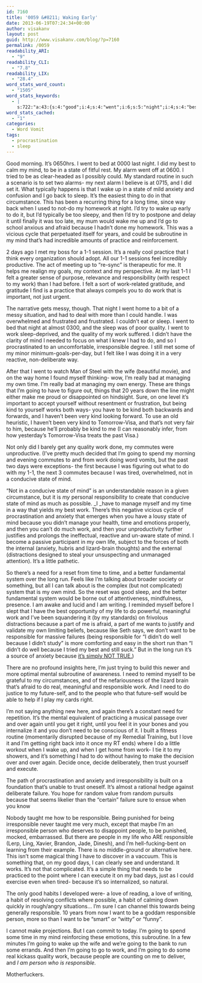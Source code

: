 ```yaml
---
id: 7160
title: '0059 &#8211; Waking Early'
date: 2013-06-19T07:24:34+00:00
author: visakanv
layout: post
guid: http://www.visakanv.com/blog/?p=7160
permalink: /0059
readability_ARI:
  - "9"
readability_CLI:
  - "7.8"
readability_LIX:
  - "28.4"
word_stats_word_count:
  - "1505"
word_stats_keywords:
  - |
    s:722:"a:43:{s:4:"good";i:4;s:4:"went";i:6;s:5:"night";i:4;s:4:"best";i:4;s:4:"mind";i:10;s:5:"state";i:7;s:4:"wake";i:5;s:7:"anxiety";i:5;s:5:"sleep";i:5;s:5:"thing";i:4;s:4:"long";i:3;s:4:"time";i:7;s:6:"afraid";i:3;s:7:"because";i:14;s:5:"years";i:3;s:10:"subroutine";i:3;s:8:"practice";i:3;s:4:"days";i:4;s:6:"really";i:3;s:4:"felt";i:3;s:4:"work";i:14;s:4:"just";i:3;s:4:"home";i:3;s:7:"quality";i:4;s:13:"irresponsible";i:3;s:4:"like";i:3;s:5:"going";i:7;s:4:"make";i:3;s:4:"sure";i:3;s:4:"kind";i:5;s:4:"visa";i:3;s:8:"commutes";i:3;s:9:"conducive";i:3;s:7:"there's";i:3;s:4:"life";i:3;s:4:"need";i:5;s:6:"system";i:3;s:4:"want";i:3;s:11:"responsible";i:8;s:6:"people";i:4;s:5:"right";i:3;s:4:"love";i:3;s:6:"person";i:3;}";
word_stats_cached:
  - "1"
categories:
  - Word Vomit
tags:
  - procrastination
  - sleep
---
```

Good morning. It&#8217;s 0650hrs. I went to bed at 0000 last night. I did my best to calm my mind, to be in a state of fitful rest. My alarm went off at 0600. I tried to be as clear-headed as I possibly could. My standard routine in such a scenario is to set two alarms- my next alarm I believe is at 0715, and I did set it. What typically happens is that I wake up in a state of mild anxiety and confusion and I go back to sleep. It&#8217;s the easiest thing to do in that circumstance. This has been a recurring thing for a long time, since way back when I used to not-do my homework at night. I&#8217;d try to wake up early to do it, but I&#8217;d typically be too sleepy, and then I&#8217;d try to postpone and delay it until finally it was too late, my mum would wake me up and I&#8217;d go to school anxious and afraid because I hadn&#8217;t done my homework. This was a vicious cycle that perpetuated itself for years, and could be subroutine in my mind that&#8217;s had incredible amounts of practice and reinforcement.

2 days ago I met my boss for a 1-1 session. It&#8217;s a really cool practice that I think every organization should adopt. All our 1-1 sessions feel incredibly productive. The act of meeting up to &#8220;re-sync&#8221; is therapeutic for me. It helps me realign my goals, my context and my perspective. At my last 1-1 I felt a greater sense of purpose, relevance and responsibility (with respect to my work) than I had before. I felt a sort of work-related gratitude, and gratitude I find is a practice that always compels you to do work that is important, not just urgent.

The narrative gets messy, though. That night I went home to a bit of a messy situation, and had to deal with more than I could handle. I was overwhelmed and frustrated and frustrated. I couldn&#8217;t eat or sleep. I went to bed that night at almost 0300, and the sleep was of poor quality. I went to work sleep-deprived, and the quality of my work suffered. I didn&#8217;t have the clarity of mind I needed to focus on what I knew I had to do, and so I procrastinated to an uncomfortable, irresponsible degree. I still met some of my minor minimum-goals-per-day, but I felt like I was doing it in a very reactive, non-deliberate way.

After that I went to watch Man of Steel with the wife (beautiful movie), and on the way home I found myself thinking- wow, I&#8217;m really bad at managing my own time. I&#8217;m really bad at managing my own energy. These are things that I&#8217;m going to have to figure out, things that 20 years down the line might either make me proud or disappointed on hindsight. Sure, on one level it&#8217;s important to accept yourself without resentment or frustration, but being kind to yourself works both ways- you have to be kind both backwards and forwards, and I haven&#8217;t been very kind looking forward. To use an old heuristic, I haven&#8217;t been very kind to Tomorrow-Visa, and that&#8217;s not very fair to him, because he&#8217;ll probably be kind to me (I can reasonably infer, from how yesterday&#8217;s Tomorrow-Visa treats the past Visa.)

Not only did I barely get any quality work done, my commutes were unproductive. (I&#8217;ve pretty much decided that I&#8217;m going to spend my morning and evening commutes to and from work doing word vomits, but the past two days were exceptions- the first because I was figuring out what to do with my 1-1, the next 3 commutes because I was tired, overwhelmed, not in a conducive state of mind.

&#8220;Not in a conducive state of mind&#8221; is an understandable reason in a given circumstance, but it is _my_ personal responsibility to create that conducive state of mind as much as possible. _I _have to manage myself and my time in a way that yields my best work. There&#8217;s this negative vicious cycle of procrastination and anxiety that emerges when you have a lousy state of mind because you didn&#8217;t manage your health, time and emotions properly, and then you can&#8217;t do much work, and then your unproductivity further justifies and prolongs the ineffectual, reactive and un-aware state of mind. I become a passive participant in my own life, subject to the forces of both the internal (anxiety, hubris and lizard-brain thoughts) and the external (distractions designed to steal your unsuspecting and unmanaged attention). It&#8217;s a little pathetic.

So there&#8217;s a need for a reset from time to time, and a better fundamental system over the long run. Feels like I&#8217;m talking about broader society or something, but all I can talk about is the complex (but not complicated) system that is my own mind. So the reset was good sleep, and the better fundamental system would be borne out of attentiveness, mindfulness, presence. I am awake and lucid and I am writing. I reminded myself before I slept that I have the best opportunity of my life to do powerful, meaningful work and I&#8217;ve been squandering it (by my standards) on frivolous distractions because a part of me is afraid, a part of me wants to justify and validate my own limiting beliefs, because like Seth says, we don&#8217;t want to be responsible for massive failures (being responsible for &#8220;I didn&#8217;t do well because I didn&#8217;t study&#8221; is more comforting and easy in the short run than &#8220;I didn&#8217;t do well because I tried my best and still suck.&#8221; But in the long run it&#8217;s a source of anxiety because [it&#8217;s simply NOT TRUE.](http://www.visakanv.com/blog/2013/05/0049-i-didnt-do-well-because-i-didnt-study/ "0049 – “I didn’t do well because I didn’t study”"))

There are no profound insights here, I&#8217;m just trying to build this newer and more optimal mental subroutine of awareness. I need to remind myself to be grateful to my circumstances, and of the nefariousness of the lizard brain that&#8217;s afraid to do real, meaningful and responsible work. And I need to do justice to my future-self, and to the people who that future-self would be able to help if I play my cards right.

I&#8217;m not saying anything new here, and again there&#8217;s a constant need for repetition. It&#8217;s the mental equivalent of practicing a musical passage over and over again until you get it right, until you feel it in your bones and you internalize it and you don&#8217;t need to be conscious of it. I built a fitness routine (momentarily disrupted because of my Remedial Training, but I love it and I&#8217;m getting right back into it once my RT ends) where I do a little workout when I wake up, and when I get home from work- I tie it to my showers, and it&#8217;s something I had to do without having to make the decision over and over again. Decide once, decide deliberately, then trust yourself and execute.

The path of procrastination and anxiety and irresponsibility is built on a foundation that&#8217;s unable to trust oneself. It&#8217;s almost a rational hedge against deliberate failure. You hope for random value from random pursuits because that seems likelier than the &#8220;certain&#8221; failure sure to ensue when you know

Nobody taught me how to be responsible. Being punished for being irresponsible never taught me very much, except that maybe I&#8217;m an irresponsible person who deserves to disappoint people, to be punished, mocked, embarrassed. But there are people in my life who ARE responsible (Lerp, Ling, Xavier, Brandon, Jade, Dinesh), and I&#8217;m hell-fucking-bent on learning from their example. There is no middle-ground or alternative here. This isn&#8217;t some magical thing I have to discover in a vaccuum. This is something that, on my good days, I can clearly see and understand. It works. It&#8217;s not that complicated. It&#8217;s a simple thing that needs to be practiced to the point where I can execute it on my bad days, just as I could exercise even when tired- because it&#8217;s so internalized, so natural.

The only good habits I developed were- a love of reading, a love of writing, a habit of resolving conflicts where possible, a habit of calming down quickly in rough/angry situations&#8230; I&#8217;m sure I can channel this towards being generally responsible. 10 years from now I want to be a goddam responsible person, more so than I want to be &#8220;smart&#8221; or &#8220;witty&#8221; or &#8220;funny&#8221;.

I cannot make projections. But I can commit to today. I&#8217;m going to spend some time in my mind reinforcing these emotions, this subroutine. In a few minutes I&#8217;m going to wake up the wife and we&#8217;re going to the bank to run some errands. And then I&#8217;m going to go to work, and I&#8217;m going to do some real kickass quality work, because people are counting on me to deliver, and _I am person who is responsible._

Motherfuckers.